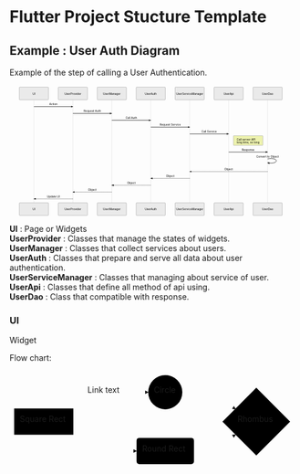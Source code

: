 <!DOCTYPE html>
<html>

<head>
  <meta charset="utf-8">
  <meta name="viewport" content="width=device-width, initial-scale=1.0">
  <title>Welcome file</title>
  <link rel="stylesheet" href="https://stackedit.io/style.css" />
</head>

<body class="stackedit">
  <div class="stackedit__html"><h1 id="flutter-project-stucture-template">Flutter Project Stucture Template</h1>
<h2 id="example--user-auth-diagram">Example : User Auth Diagram</h2>
<p>Example of the step of calling a User Authentication.</p>
<div class="mermaid"><svg xmlns="http://www.w3.org/2000/svg" id="mermaid-svg-2IoWFPEzpy6GEOYk" height="100%" width="100%" style="max-width:1475px;" viewBox="-50 -10 1475 669"><g></g><g><line id="actor1498" x1="75" y1="5" x2="75" y2="658" class="actor-line" stroke-width="0.5px" stroke="#999"></line><rect x="0" y="0" fill="#eaeaea" stroke="#666" width="150" height="65" rx="3" ry="3" class="actor"></rect><text x="75" y="32.5" dominant-baseline="central" alignment-baseline="central" class="actor" style="text-anchor: middle;"><tspan x="75" dy="0">UI</tspan></text></g><g><line id="actor1499" x1="275" y1="5" x2="275" y2="658" class="actor-line" stroke-width="0.5px" stroke="#999"></line><rect x="200" y="0" fill="#eaeaea" stroke="#666" width="150" height="65" rx="3" ry="3" class="actor"></rect><text x="275" y="32.5" dominant-baseline="central" alignment-baseline="central" class="actor" style="text-anchor: middle;"><tspan x="275" dy="0">UserProvider</tspan></text></g><g><line id="actor1500" x1="475" y1="5" x2="475" y2="658" class="actor-line" stroke-width="0.5px" stroke="#999"></line><rect x="400" y="0" fill="#eaeaea" stroke="#666" width="150" height="65" rx="3" ry="3" class="actor"></rect><text x="475" y="32.5" dominant-baseline="central" alignment-baseline="central" class="actor" style="text-anchor: middle;"><tspan x="475" dy="0">UserManager</tspan></text></g><g><line id="actor1501" x1="675" y1="5" x2="675" y2="658" class="actor-line" stroke-width="0.5px" stroke="#999"></line><rect x="600" y="0" fill="#eaeaea" stroke="#666" width="150" height="65" rx="3" ry="3" class="actor"></rect><text x="675" y="32.5" dominant-baseline="central" alignment-baseline="central" class="actor" style="text-anchor: middle;"><tspan x="675" dy="0">UserAuth</tspan></text></g><g><line id="actor1502" x1="875" y1="5" x2="875" y2="658" class="actor-line" stroke-width="0.5px" stroke="#999"></line><rect x="800" y="0" fill="#eaeaea" stroke="#666" width="150" height="65" rx="3" ry="3" class="actor"></rect><text x="875" y="32.5" dominant-baseline="central" alignment-baseline="central" class="actor" style="text-anchor: middle;"><tspan x="875" dy="0">UserServiceManager</tspan></text></g><g><line id="actor1503" x1="1075" y1="5" x2="1075" y2="658" class="actor-line" stroke-width="0.5px" stroke="#999"></line><rect x="1000" y="0" fill="#eaeaea" stroke="#666" width="150" height="65" rx="3" ry="3" class="actor"></rect><text x="1075" y="32.5" dominant-baseline="central" alignment-baseline="central" class="actor" style="text-anchor: middle;"><tspan x="1075" dy="0">UserApi</tspan></text></g><g><line id="actor1504" x1="1275" y1="5" x2="1275" y2="658" class="actor-line" stroke-width="0.5px" stroke="#999"></line><rect x="1200" y="0" fill="#eaeaea" stroke="#666" width="150" height="65" rx="3" ry="3" class="actor"></rect><text x="1275" y="32.5" dominant-baseline="central" alignment-baseline="central" class="actor" style="text-anchor: middle;"><tspan x="1275" dy="0">UserDao</tspan></text></g><defs><marker id="arrowhead" refX="5" refY="2" markerWidth="6" markerHeight="4" orient="auto"><path d="M 0,0 V 4 L6,2 Z"></path></marker></defs><defs><marker id="crosshead" markerWidth="15" markerHeight="8" orient="auto" refX="16" refY="4"><path fill="black" stroke="#000000" stroke-width="1px" d="M 9,2 V 6 L16,4 Z" style="stroke-dasharray: 0, 0;"></path><path fill="none" stroke="#000000" stroke-width="1px" d="M 0,1 L 6,7 M 6,1 L 0,7" style="stroke-dasharray: 0, 0;"></path></marker></defs><g><text x="175" y="93" class="messageText" style="text-anchor: middle;">Action</text><line x1="75" y1="100" x2="275" y2="100" class="messageLine0" stroke-width="2" stroke="black" marker-end="url(#arrowhead)" style="fill: none;"></line></g><g><text x="375" y="128" class="messageText" style="text-anchor: middle;">Request Auth</text><line x1="275" y1="135" x2="475" y2="135" class="messageLine0" stroke-width="2" stroke="black" marker-end="url(#arrowhead)" style="fill: none;"></line></g><g><text x="575" y="163" class="messageText" style="text-anchor: middle;">Call Auth</text><line x1="475" y1="170" x2="675" y2="170" class="messageLine0" stroke-width="2" stroke="black" marker-end="url(#arrowhead)" style="fill: none;"></line></g><g><text x="775" y="198" class="messageText" style="text-anchor: middle;">Request Service</text><line x1="675" y1="205" x2="875" y2="205" class="messageLine0" stroke-width="2" stroke="black" marker-end="url(#arrowhead)" style="fill: none;"></line></g><g><text x="975" y="233" class="messageText" style="text-anchor: middle;">Call Service</text><line x1="875" y1="240" x2="1075" y2="240" class="messageLine0" stroke-width="2" stroke="black" marker-end="url(#arrowhead)" style="fill: none;"></line></g><g><rect x="1100" y="250" fill="#EDF2AE" stroke="#666" width="150" height="48" rx="0" ry="0" class="note"></rect><text x="1096" y="274" fill="black" class="noteText"><tspan x="1116" fill="black">Call server API</tspan></text><text x="1096" y="288" fill="black" class="noteText"><tspan x="1116" fill="black">long time, so long</tspan></text><text x="1096" y="302" fill="black" class="noteText"><tspan x="1116" fill="black"></tspan></text></g><g><text x="1175" y="326" class="messageText" style="text-anchor: middle;">Response</text><line x1="1075" y1="333" x2="1275" y2="333" class="messageLine0" stroke-width="2" stroke="black" marker-end="url(#arrowhead)" style="fill: none;"></line></g><g><text x="1275" y="361" class="messageText" style="text-anchor: middle;">Convert to Object</text><path d="M 1275,368 C 1335,358 1335,398 1275,388" class="messageLine0" stroke-width="2" stroke="black" marker-end="url(#arrowhead)" style="fill: none;"></path></g><g><text x="1075" y="426" class="messageText" style="text-anchor: middle;">Object</text><line x1="1275" y1="433" x2="875" y2="433" class="messageLine1" stroke-width="2" stroke="black" marker-end="url(#arrowhead)" style="stroke-dasharray: 3, 3; fill: none;"></line></g><g><text x="775" y="461" class="messageText" style="text-anchor: middle;">Object</text><line x1="875" y1="468" x2="675" y2="468" class="messageLine1" stroke-width="2" stroke="black" marker-end="url(#arrowhead)" style="stroke-dasharray: 3, 3; fill: none;"></line></g><g><text x="575" y="496" class="messageText" style="text-anchor: middle;">Object</text><line x1="675" y1="503" x2="475" y2="503" class="messageLine1" stroke-width="2" stroke="black" marker-end="url(#arrowhead)" style="stroke-dasharray: 3, 3; fill: none;"></line></g><g><text x="375" y="531" class="messageText" style="text-anchor: middle;">Object</text><line x1="475" y1="538" x2="275" y2="538" class="messageLine1" stroke-width="2" stroke="black" marker-end="url(#arrowhead)" style="stroke-dasharray: 3, 3; fill: none;"></line></g><g><text x="175" y="566" class="messageText" style="text-anchor: middle;">Update UI</text><line x1="275" y1="573" x2="75" y2="573" class="messageLine1" stroke-width="2" stroke="black" marker-end="url(#arrowhead)" style="stroke-dasharray: 3, 3; fill: none;"></line></g><g><rect x="0" y="593" fill="#eaeaea" stroke="#666" width="150" height="65" rx="3" ry="3" class="actor"></rect><text x="75" y="625.5" dominant-baseline="central" alignment-baseline="central" class="actor" style="text-anchor: middle;"><tspan x="75" dy="0">UI</tspan></text></g><g><rect x="200" y="593" fill="#eaeaea" stroke="#666" width="150" height="65" rx="3" ry="3" class="actor"></rect><text x="275" y="625.5" dominant-baseline="central" alignment-baseline="central" class="actor" style="text-anchor: middle;"><tspan x="275" dy="0">UserProvider</tspan></text></g><g><rect x="400" y="593" fill="#eaeaea" stroke="#666" width="150" height="65" rx="3" ry="3" class="actor"></rect><text x="475" y="625.5" dominant-baseline="central" alignment-baseline="central" class="actor" style="text-anchor: middle;"><tspan x="475" dy="0">UserManager</tspan></text></g><g><rect x="600" y="593" fill="#eaeaea" stroke="#666" width="150" height="65" rx="3" ry="3" class="actor"></rect><text x="675" y="625.5" dominant-baseline="central" alignment-baseline="central" class="actor" style="text-anchor: middle;"><tspan x="675" dy="0">UserAuth</tspan></text></g><g><rect x="800" y="593" fill="#eaeaea" stroke="#666" width="150" height="65" rx="3" ry="3" class="actor"></rect><text x="875" y="625.5" dominant-baseline="central" alignment-baseline="central" class="actor" style="text-anchor: middle;"><tspan x="875" dy="0">UserServiceManager</tspan></text></g><g><rect x="1000" y="593" fill="#eaeaea" stroke="#666" width="150" height="65" rx="3" ry="3" class="actor"></rect><text x="1075" y="625.5" dominant-baseline="central" alignment-baseline="central" class="actor" style="text-anchor: middle;"><tspan x="1075" dy="0">UserApi</tspan></text></g><g><rect x="1200" y="593" fill="#eaeaea" stroke="#666" width="150" height="65" rx="3" ry="3" class="actor"></rect><text x="1275" y="625.5" dominant-baseline="central" alignment-baseline="central" class="actor" style="text-anchor: middle;"><tspan x="1275" dy="0">UserDao</tspan></text></g></svg></div>
<p><b>UI</b> : Page or Widgets<br>
<b>UserProvider</b> : Classes that manage the states of widgets.<br>
<b>UserManager</b> : Classes that collect services about users.<br>
<b>UserAuth</b> : Classes that prepare and serve all data about user authentication.<br>
<b>UserServiceManager</b> : Classes that managing about service of user.<br>
<b>UserApi</b> : Classes that define all method of api using.<br>
<b>UserDao</b> : Class that compatible with response.</p>
<h3 id="ui">UI</h3>
<p>Widget</p>
<p>Flow chart:</p>
<div class="mermaid"><svg xmlns="http://www.w3.org/2000/svg" id="mermaid-svg-BIngMCraCF0oVWMr" width="100%" style="max-width: 500.3109359741211px;" viewBox="0 0 500.3109359741211 171.890625"><g transform="translate(-12, -12)"><g class="output"><g class="clusters"></g><g class="edgePaths"><g class="edgePath" style="opacity: 1;"><path class="path" d="M119.91170576572816,78.41796875L179.3203125,49.9453125L255.2578125,49.9453125" marker-end="url(#arrowhead87)" style="fill:none"></path><defs><marker id="arrowhead87" viewBox="0 0 10 10" refX="9" refY="5" markerUnits="strokeWidth" markerWidth="8" markerHeight="6" orient="auto"><path d="M 0 0 L 10 5 L 0 10 z" class="arrowheadPath" style="stroke-width: 1; stroke-dasharray: 1, 0;"></path></marker></defs></g><g class="edgePath" style="opacity: 1;"><path class="path" d="M119.91170576572816,124.41796875L179.3203125,152.890625L234.796875,152.890625" marker-end="url(#arrowhead88)" style="fill:none"></path><defs><marker id="arrowhead88" viewBox="0 0 10 10" refX="9" refY="5" markerUnits="strokeWidth" markerWidth="8" markerHeight="6" orient="auto"><path d="M 0 0 L 10 5 L 0 10 z" class="arrowheadPath" style="stroke-width: 1; stroke-dasharray: 1, 0;"></path></marker></defs></g><g class="edgePath" style="opacity: 1;"><path class="path" d="M315.1484375,49.9453125L360.609375,49.9453125L408.6013871293077,79.42595738363185" marker-end="url(#arrowhead89)" style="fill:none"></path><defs><marker id="arrowhead89" viewBox="0 0 10 10" refX="9" refY="5" markerUnits="strokeWidth" markerWidth="8" markerHeight="6" orient="auto"><path d="M 0 0 L 10 5 L 0 10 z" class="arrowheadPath" style="stroke-width: 1; stroke-dasharray: 1, 0;"></path></marker></defs></g><g class="edgePath" style="opacity: 1;"><path class="path" d="M335.609375,152.890625L360.609375,152.890625L408.6013861816871,124.4099806946266" marker-end="url(#arrowhead90)" style="fill:none"></path><defs><marker id="arrowhead90" viewBox="0 0 10 10" refX="9" refY="5" markerUnits="strokeWidth" markerWidth="8" markerHeight="6" orient="auto"><path d="M 0 0 L 10 5 L 0 10 z" class="arrowheadPath" style="stroke-width: 1; stroke-dasharray: 1, 0;"></path></marker></defs></g></g><g class="edgeLabels"><g class="edgeLabel" style="opacity: 1;" transform="translate(179.3203125,49.9453125)"><g transform="translate(-30.4765625,-13)" class="label"><foreignObject width="60.953125" height="26"><div xmlns="http://www.w3.org/1999/xhtml" style="display: inline-block; white-space: nowrap;"><span class="edgeLabel">Link text</span></div></foreignObject></g></g><g class="edgeLabel" style="opacity: 1;" transform=""><g transform="translate(0,0)" class="label"><foreignObject width="0" height="0"><div xmlns="http://www.w3.org/1999/xhtml" style="display: inline-block; white-space: nowrap;"><span class="edgeLabel"></span></div></foreignObject></g></g><g class="edgeLabel" style="opacity: 1;" transform=""><g transform="translate(0,0)" class="label"><foreignObject width="0" height="0"><div xmlns="http://www.w3.org/1999/xhtml" style="display: inline-block; white-space: nowrap;"><span class="edgeLabel"></span></div></foreignObject></g></g><g class="edgeLabel" style="opacity: 1;" transform=""><g transform="translate(0,0)" class="label"><foreignObject width="0" height="0"><div xmlns="http://www.w3.org/1999/xhtml" style="display: inline-block; white-space: nowrap;"><span class="edgeLabel"></span></div></foreignObject></g></g></g><g class="nodes"><g class="node" style="opacity: 1;" id="A" transform="translate(71.921875,101.41796875)"><rect rx="0" ry="0" x="-51.921875" y="-23" width="103.84375" height="46"></rect><g class="label" transform="translate(0,0)"><g transform="translate(-41.921875,-13)"><foreignObject width="83.84375" height="26"><div xmlns="http://www.w3.org/1999/xhtml" style="display: inline-block; white-space: nowrap;">Square Rect</div></foreignObject></g></g></g><g class="node" style="opacity: 1;" id="B" transform="translate(285.203125,49.9453125)"><circle x="-29.9453125" y="-23" r="29.9453125"></circle><g class="label" transform="translate(0,0)"><g transform="translate(-19.9453125,-13)"><foreignObject width="39.890625" height="26"><div xmlns="http://www.w3.org/1999/xhtml" style="display: inline-block; white-space: nowrap;">Circle</div></foreignObject></g></g></g><g class="node" style="opacity: 1;" id="C" transform="translate(285.203125,152.890625)"><rect rx="5" ry="5" x="-50.40625" y="-23" width="100.8125" height="46"></rect><g class="label" transform="translate(0,0)"><g transform="translate(-40.40625,-13)"><foreignObject width="80.8125" height="26"><div xmlns="http://www.w3.org/1999/xhtml" style="display: inline-block; white-space: nowrap;">Round Rect</div></foreignObject></g></g></g><g class="node" style="opacity: 1;" id="D" transform="translate(444.96015548706055,101.41796875)"><polygon points="59.350781250000004,0 118.70156250000001,-59.350781250000004 59.350781250000004,-118.70156250000001 0,-59.350781250000004" rx="5" ry="5" transform="translate(-59.350781250000004,59.350781250000004)"></polygon><g class="label" transform="translate(0,0)"><g transform="translate(-32.9453125,-13)"><foreignObject width="65.890625" height="26"><div xmlns="http://www.w3.org/1999/xhtml" style="display: inline-block; white-space: nowrap;">Rhombus</div></foreignObject></g></g></g></g></g></g></svg></div>
</div>
</body>

</html>
